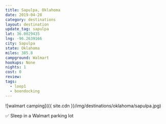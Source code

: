```yaml
---
title: Sapulpa, Oklahoma
date: 2019-04-28
category: destinations
layout: destination
update_tag: sapulpa
lat: 36.0029435
lng: -96.2639166
city: Sapulpa
state: Oklahoma
miles: 385.8
campground: Walmart
hookups: None
nights: 1
cost: 0
review: 
tags:
  - loop1
  - boondocking
---
```


![walmart camping]({{ site.cdn }}/img/destinations/oklahoma/sapulpa.jpg)

<p class="text-center">
    ✅ Sleep in a Walmart parking lot
</p>